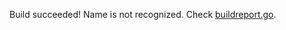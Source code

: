 Build succeeded! Name is not recognized. Check [buildreport.go](https://github.com/microsoft/go-infra/blob/main/buildreport/buildreport.go).
